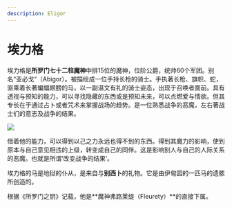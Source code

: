 ```yaml
---
description: Eligor
---
```


# 埃力格

埃力格是**所罗门七十二柱魔神**中排15位的魔神，位阶公爵，统帅60个军团。别名“亚必戈”（Abigor）。被描绘成一位手持长枪的骑士。手执著长枪、旗帜、蛇，驱乘着长著蝙蝠翅膀的马，以一副温文有礼的骑士姿态，出现于召唤者面前。具有透视与预知的能力，可以寻找隐藏的东西或是预知未来，可以点燃爱与情欲。但其专长在于通过占卜或者咒术来掌握战场的趋势。是一位熟悉战争的恶魔，左右著战士们的意志及战争的结果。

![](https://pic2.zhimg.com/80/v2-508a4f2b099741a6587c4ee6fa5f0f51_1440w.jpg)

借着他的能力，可以得到以己之力永远也得不到的东西。得到其魔力的影响，使到原本与自己意见相违的上级，转变成自己的同伴。这是影响别人与自己的人际关系的恶魔。也就是所谓‘改变战争的结果’。

埃力格的马是地狱的仆从，是来自与**别西卜**的礼物。它是由伊甸园的一匹马的遗骸所创造的。

根据《所罗门之钥》记载，他是**魔神弗路莱缇（Fleurety）**的直接下属。

